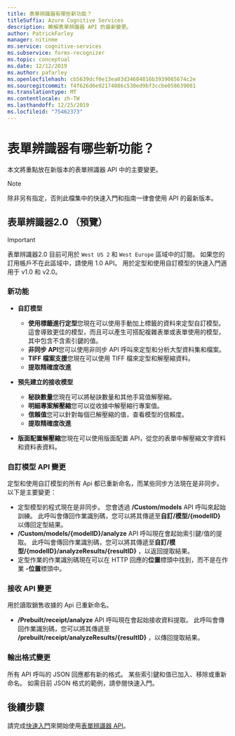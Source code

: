 ```yaml
---
title: 表單辨識器有哪些新功能？
titleSuffix: Azure Cognitive Services
description: 瞭解表單辨識器 API 的最新變更。
author: PatrickFarley
manager: nitinme
ms.service: cognitive-services
ms.subservice: forms-recognizer
ms.topic: conceptual
ms.date: 12/12/2019
ms.author: pafarley
ms.openlocfilehash: cb5639dcf0e13ea03d34604816b3939085674c2e
ms.sourcegitcommit: f4f626d6e92174086c530ed9bf3ccbe058639081
ms.translationtype: MT
ms.contentlocale: zh-TW
ms.lasthandoff: 12/25/2019
ms.locfileid: "75462373"
---
```

# <a name="whats-new-in-form-recognizer"></a>表單辨識器有哪些新功能？

本文將重點放在新版本的表單辨識器 API 中的主要變更。

> [!NOTE]
> 除非另有指定，否則此檔集中的快速入門和指南一律會使用 API 的最新版本。

## <a name="form-recognizer-20-preview"></a>表單辨識器2.0 （預覽）

> [!IMPORTANT]
> 表單辨識器2.0 目前可用於 `West US 2` 和 `West Europe` 區域中的訂閱。 如果您的訂用帳戶不在此區域中，請使用 1.0 API。 用於定型和使用自訂模型的快速入門適用于 v1.0 和 v2.0。

### <a name="new-features"></a>新功能

* **自訂模型**
  * **使用標籤進行定型**您現在可以使用手動加上標籤的資料來定型自訂模型。 這會導致更佳的模型，而且可以產生可搭配複雜表單或表單使用的模型，其中包含不含索引鍵的值。
  * **非同步 API**您可以使用非同步 API 呼叫來定型和分析大型資料集和檔案。
  * **TIFF 檔案支援**您現在可以使用 TIFF 檔來定型和解壓縮資料。
  * **提取精確度改進**

* **預先建立的接收模型**
  * **秘訣數量**您現在可以將秘訣數量和其他手寫值解壓縮。
  * **明細專案解壓縮**您可以從收據中解壓縮行專案值。
  * **信賴值**您可以針對每個已解壓縮的值，查看模型的信賴度。
  * **提取精確度改進**

* **版面配置解壓縮**您現在可以使用版面配置 API，從您的表單中解壓縮文字資料和資料表資料。

### <a name="custom-model-api-changes"></a>自訂模型 API 變更

定型和使用自訂模型的所有 Api 都已重新命名，而某些同步方法現在是非同步。 以下是主要變更：

* 定型模型的程式現在是非同步。 您會透過 **/Custom/models** API 呼叫來起始訓練。 此呼叫會傳回作業識別碼，您可以將其傳遞至**自訂/模型/{modelID}** 以傳回定型結果。
* **/Custom/models/{modelID}/analyze** API 呼叫現在會起始索引鍵/值的提取。 此呼叫會傳回作業識別碼，您可以將其傳遞至**自訂/模型/{modelID}/analyzeResults/{resultID}** ，以返回提取結果。
* 定型作業的作業識別碼現在可以在 HTTP 回應的**位置**標頭中找到，而不是在作業 **-位置**標頭中。

### <a name="receipt-api-changes"></a>接收 API 變更

用於讀取銷售收據的 Api 已重新命名。

* **/Prebuilt/receipt/analyze** API 呼叫現在會起始接收資料提取。 此呼叫會傳回作業識別碼，您可以將其傳遞至 **/prebuilt/receipt/analyzeResults/{resultID}** ，以傳回提取結果。

### <a name="output-format-changes"></a>輸出格式變更

所有 API 呼叫的 JSON 回應都有新的格式。 某些索引鍵和值已加入、移除或重新命名。 如需目前 JSON 格式的範例，請參閱快速入門。

## <a name="next-steps"></a>後續步驟

請完成[快速入門](quickstarts/curl-train-extract.md)來開始使用[表單辨識器 API](https://westus2.dev.cognitive.microsoft.com/docs/services/form-recognizer-api-v2-preview/operations/AnalyzeWithCustomForm)。